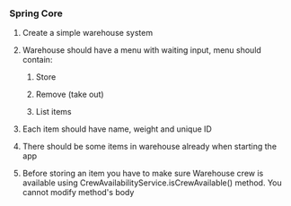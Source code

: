 ### Spring Core1. Create a simple warehouse system2. Warehouse should have a menu with waiting input, menu should contain:    1) Store    2) Remove (take out)    3) List items3. Each item should have name, weight and unique ID4. There should be some items in warehouse already when starting the app5. Before storing an item you have to make sure Warehouse crew is available using CrewAvailabilityService.isCrewAvailable() method. You cannot modify method's body